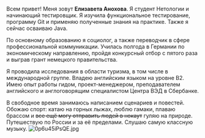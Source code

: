 Всем привет! 
Меня зовут **Елизавета Анохова**.
Я студент Нетологии и начинающий тестировщик. Я изучила функциональное тестирование, программу Git и применяю полученные знания на практике. Также я сейчас осваиваю Java. 

По основному образованию я социолог, а также переводчик в сфере профессиональной коммуникации. Училась полгода в Германии по экономическому направлению, пройдя конкурсный отбор с пятого раза и выграв грант немецкого правительства.

Я проводила исследования в области туризма, в том числе в международной группе. Владею английским языком на уровне В2.
Имею опыт работы гидом, проект-менеджером, преподавателем английского и англоговорящим специалистом Центра ВЭД в Сбербанке.

В свободное время занимаюсь написанием сценариев и повестей. Обожаю спорт: катаю на горных лыжах, люблю гамаки, плаваю брассом и ~~все ещё могу отправить людей в нокаут~~ гуляю на природе. Путешествую по России и за её пределами. Слушаю самую классную музыку.
![0p6u45iPsQE.jpg](/images/picture.jpg)
